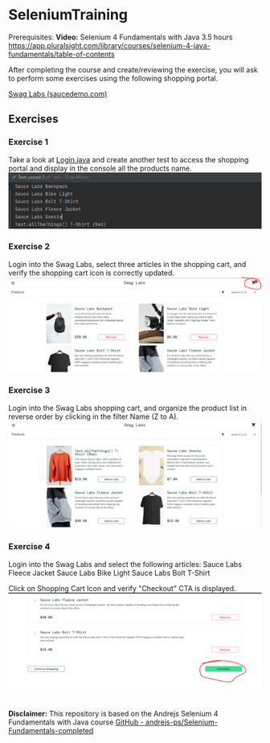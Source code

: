 # SeleniumTraining

Prerequisites:
**Video:** Selenium 4 Fundamentals with Java 3.5 hours
https://app.pluralsight.com/library/courses/selenium-4-java-fundamentals/table-of-contents




After completing the course and create/reviewing the exercise, you will ask to perform some exercises using the following shopping portal.

[Swag Labs (saucedemo.com)](https://www.saucedemo.com/)


## Exercises
### Exercise 1
Take a look at [Login.java](https://github.com/ceballos42/SeleniumTraining/blob/master/src/test/java/swaglabs/Login.java)  and create another test to access the shopping portal and display in the console all the products name.
![img.png](pictures/itemList.png)
### Exercise 2
Login into the Swag Labs, select three articles in the shopping cart, and verify the shopping cart icon is correctly updated.
![img.png](pictures/shopingCartIcon.png)
### Exercise 3
Login into the Swag Labs shopping cart, and organize the product list in reverse order by clicking in the filter Name (Z to A).
![img.png](pictures/reverseOrder.png)

### Exercise 4
Login into the Swag Labs and select the following articles:
Sauce Labs Fleece Jacket
Sauce Labs Bike Light
Sauce Labs Bolt T-Shirt

Click on Shopping Cart Icon and verify "Checkout" CTA is displayed.
![img.png](pictures/checkOutCTA.png)

#
**Disclaimer:**  This repository is based on the Andrejs  Selenium 4 Fundamentals with Java course
[GitHub - andrejs-ps/Selenium-Fundamentals-completed](https://github.com/andrejs-ps/Selenium-Fundamentals-completed)
